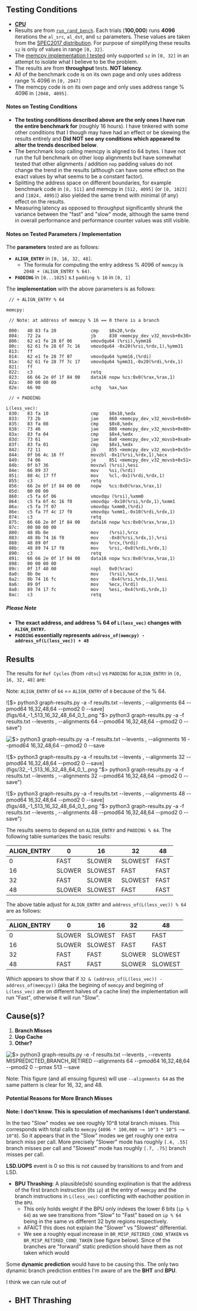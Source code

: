 ## Testing Conditions

- [**CPU**](https://ark.intel.com/content/www/us/en/ark/products/208921/intel-core-i7-1165g7-processor-12m-cache-up-to-4-70-ghz-with-ipu.html)
- Results are from [`run_rand_bench`](https://github.com/goldsteinn/glibc-memcpy/blob/main/src/bench/bench-memcpy.h#L27). Each trials (**100,000**) runs **4096** iterations the  `al_src`, `al_dst`, and `sz` parameters. These values are taken from the [SPEC2017 distribution](https://github.com/goldsteinn/glibc-memcpy/blob/main/src/bench/bench-confs.c#L31). For purpose of simplifying these results `sz` is only of values in range `[0, 32]`.
- The [memcpy implementation I tested](https://github.com/goldsteinn/glibc-memcpy/blob/main/src/impl/core/memcpy-dev-v7.S) only supported `sz` in `[0, 32]` in an attempt to isolate what I believe to be the problem.
- The results are from **throughput** tests. **NOT latency**.
- All of the benchmark code is on its own page and only uses address range % 4096 in `[0, 2047]`
- The memcpy code is on its own page and only uses address range % 4096 in `[2048, 4095]`.

#### Notes on Testing Conditions
- **The testing conditions described above are the only ones I have run the entire benchmark for** (roughly 16 hours). I have tinkered with some other conditions that I though may have had an effect or be skewing the results entirely and **Did NOT see any conditions which appeared to alter the trends described below**.
- The benchmark loop calling memcpy is aligned to 64 bytes. I have not run the full benchmark on other loop alignments but have somewhat tested that other alignments / addition `nop` padding values do not change the trend in the results (although can have some effect on the exact values by what seems to be a constant factor).
- Splitting the address space on different boundaries, for example benchmark code in `[0, 511]` and memcpy in `[512, 4095]` (or `[0, 1023]` and `[1024, 4095]`) also yielded the same trend with minimal (if any) effect on the results.
- Measuring latency as opposed to throughput significantly shrunk the variance between the "fast" and "slow" mode, although the same trend in overall performance and performance counter values was still visible.

#### Notes on Tested Parameters / Implementation
The **parameters** tested are as follows:
- **`ALIGN_ENTRY`** in `[0, 16, 32, 48]`. 
    - The formula for computing the entry address % 4096 of `memcpy` is `2048 + (ALIGN_ENTRY % 64)`.
- **`PADDING`** in `[0...1025]` s.t `padding % 16` in `[0, 1]`

The **implementation** with the above parameters is as follows:

```
 // + ALIGN_ENTRY % 64
 
memcpy: 

 // Note: at address of memcpy % 16 == 0 there is a branch
 
 800:	48 83 fa 20          	cmp    $0x20,%rdx
 804:	72 2a                	jb     830 <memcpy_dev_v32_movsb+0x30>
 806:	62 e1 fe 28 6f 06    	vmovdqu64 (%rsi),%ymm16
 80c:	62 61 fe 28 6f 7c 16 	vmovdqu64 -0x20(%rsi,%rdx,1),%ymm31
 813:	ff 
 814:	62 e1 fe 28 7f 07    	vmovdqu64 %ymm16,(%rdi)
 81a:	62 61 fe 28 7f 7c 17 	vmovdqu64 %ymm31,-0x20(%rdi,%rdx,1)
 821:	ff 
 822:	c3                   	retq   
 823:	66 66 2e 0f 1f 84 00 	data16 nopw %cs:0x0(%rax,%rax,1)
 82a:	00 00 00 00 
 82e:	66 90                	xchg   %ax,%ax
 
 // + PADDING
 
L(less_vec): 
 830:	83 fa 10             	cmp    $0x10,%edx
 833:	73 2b                	jae    860 <memcpy_dev_v32_movsb+0x60>
 835:	83 fa 08             	cmp    $0x8,%edx
 838:	73 46                	jae    880 <memcpy_dev_v32_movsb+0x80>
 83a:	83 fa 04             	cmp    $0x4,%edx
 83d:	73 61                	jae    8a0 <memcpy_dev_v32_movsb+0xa0>
 83f:	83 fa 01             	cmp    $0x1,%edx
 842:	72 11                	jb     855 <memcpy_dev_v32_movsb+0x55>
 844:	0f b6 4c 16 ff       	movzbl -0x1(%rsi,%rdx,1),%ecx
 849:	74 06                	je     851 <memcpy_dev_v32_movsb+0x51>
 84b:	0f b7 36             	movzwl (%rsi),%esi
 84e:	66 89 37             	mov    %si,(%rdi)
 851:	88 4c 17 ff          	mov    %cl,-0x1(%rdi,%rdx,1)
 855:	c3                   	retq   
 856:	66 2e 0f 1f 84 00 00 	nopw   %cs:0x0(%rax,%rax,1)
 85d:	00 00 00 
 860:	c5 fa 6f 06          	vmovdqu (%rsi),%xmm0
 864:	c5 fa 6f 4c 16 f0    	vmovdqu -0x10(%rsi,%rdx,1),%xmm1
 86a:	c5 fa 7f 07          	vmovdqu %xmm0,(%rdi)
 86e:	c5 fa 7f 4c 17 f0    	vmovdqu %xmm1,-0x10(%rdi,%rdx,1)
 874:	c3                   	retq   
 875:	66 66 2e 0f 1f 84 00 	data16 nopw %cs:0x0(%rax,%rax,1)
 87c:	00 00 00 00 
 880:	48 8b 0e             	mov    (%rsi),%rcx
 883:	48 8b 74 16 f8       	mov    -0x8(%rsi,%rdx,1),%rsi
 888:	48 89 0f             	mov    %rcx,(%rdi)
 88b:	48 89 74 17 f8       	mov    %rsi,-0x8(%rdi,%rdx,1)
 890:	c3                   	retq   
 891:	66 66 2e 0f 1f 84 00 	data16 nopw %cs:0x0(%rax,%rax,1)
 898:	00 00 00 00 
 89c:	0f 1f 40 00          	nopl   0x0(%rax)
 8a0:	8b 0e                	mov    (%rsi),%ecx
 8a2:	8b 74 16 fc          	mov    -0x4(%rsi,%rdx,1),%esi
 8a6:	89 0f                	mov    %ecx,(%rdi)
 8a8:	89 74 17 fc          	mov    %esi,-0x4(%rdi,%rdx,1)
 8ac:	c3                   	retq
```

##### Please Note
- **The exact address, and address % 64 of `L(less_vec)` changes with `ALIGN_ENTRY`.**
- **`PADDING` essentially represents `address_of(memcpy) - address_of(L(less_vec)) + 48`**


## Results

The results for `Ref Cycles` (from `rdtsc`) vs `PADDING` for `ALIGN_ENTRY` in `[0, 16, 32, 48]` are:

Note: `ALIGN_ENTRY` of `64` == `ALIGN_ENTRY` of `0` because of the % 64.

![$> python3 graph-results.py -a -f results.txt --levents , --alignments 64 --pmod64 16,32,48,64 --pmod2 0 --save](figs/64_-1_513_16_32_48_64_0_1_.png "$> python3 graph-results.py -a -f results.txt --levents , --alignments 64 --pmod64 16,32,48,64 --pmod2 0 --save")

![$> python3 graph-results.py -a -f results.txt --levents , --alignments 16 --pmod64 16,32,48,64 --pmod2 0 --save](figs/16_-1_513_16_32_48_64_0_1_.png)

![$> python3 graph-results.py -a -f results.txt --levents , --alignments 32 --pmod64 16,32,48,64 --pmod2 0 --save](figs/32_-1_513_16_32_48_64_0_1_.png "$> python3 graph-results.py -a -f results.txt --levents , --alignments 32 --pmod64 16,32,48,64 --pmod2 0 --save")

![$> python3 graph-results.py -a -f results.txt --levents , --alignments 48 --pmod64 16,32,48,64 --pmod2 0 --save](figs/48_-1_513_16_32_48_64_0_1_.png "$> python3 graph-results.py -a -f results.txt --levents , --alignments 48 --pmod64 16,32,48,64 --pmod2 0 --save")


The results seems to depend on `ALIGN_ENTRY` and `PADDING % 64`. The following table sumarizes the basic results:

|ALIGN_ENTRY|0       |16      |32      |48      |
|-----------|--------|--------|--------|--------|
|0          |FAST    |SLOWER  |SLOWEST |FAST    |
|16         |SLOWER  |SLOWEST |FAST    |FAST    |
|32         |FAST    |SLOWER  |SLOWEST |FAST    |
|48         |SLOWER  |SLOWEST |FAST    |FAST    |



The above table adjust for `ALIGN_ENTRY` and `address_of(L(less_vec)) % 64` are as follows:

|ALIGN_ENTRY|0       |16      |32      |48      |
|-----------|--------|--------|--------|--------|
|0          |SLOWER  |SLOWEST |FAST    |FAST    |
|16         |SLOWER  |SLOWEST |FAST    |FAST    |
|32         |FAST    |FAST    |SLOWER  |SLOWEST |
|48         |FAST    |FAST    |SLOWER  |SLOWEST |


Which appears to show that if `32 & (address_of(L(less_vec)) - address_of(memcpy))` (aka the begining of `memcpy` and begining of `L(less_vec)` are on different halves of a cache line) the implementation will run "Fast", otherwise it will run "Slow".

## Cause(s)?

1. **Branch Misses**
2. **Uop Cache**
4. **Other?**


![$> python3 graph-results.py -e -f results.txt --levents , --revents MISPREDICTED_BRANCH_RETIRED --alignments 64 --pmod64 16,32,48,64 --pmod2 0 --pmax 513 --save](figs/64_-1_513_16_32_48_64_0_1__MISPREDICTED_BRANCH_RETIRED.png)

Note: This figure (and all ensuing figures) will use `--alignments 64` as the same pattern is clear for 16, 32, and 48. 


#### Potential Reasons for More Branch Misses

**Note: I don't know. This is speculation of mechanisms I don't understand.**

In the two "Slow" modes we see roughly 10^8 total branch misses. This corresponds with total calls to `memcpy` (`4096 * 100,000 ~= 10^3 * 10^5 ~= 10^8`). So it appears that in the "Slow" modes we get roughly one extra branch miss per call. More precisely "Slower" mode has roughly `[.4, .55]` branch misses per call and "Slowest" mode has roughly `[.7, .75]` branch misses per call.



**LSD.UOPS** event is 0 so this is not caused by transitions to and from and LSD.


- **BPU Thrashing**: A plausible(ish) sounding explination is that the address of the first branch instruction (its `ip`) at the entry of `memcpy` and the branch instructions in `L(less_vec)` conflicting with eachother position in the `BPU`.
    - This only holds weight if the BPU only indexes the lower 6 bits (`ip % 64`) as we see transitions from "Slow" to "Fast" based on `ip % 64` being in the same vs different 32 byte regions respectively.
    - AFAICT this does not explain the "Slower" vs "Slowest" differential.
    - We see a roughly equal increase in `BR_MISP_RETIRED_COND_NTAKEN` vs `BR_MISP_RETIRED_COND_TAKEN` (see figure below). Since of the branches are "forward" static prediction should have them as not taken which would 

Some **dynamic prediction** would have to be causing this. The only two dynamic branch prediction entities I'm aware of are the **BHT** and **BPU**. 

I think we can rule out of 
- **BHT Thrashing**
    - 


